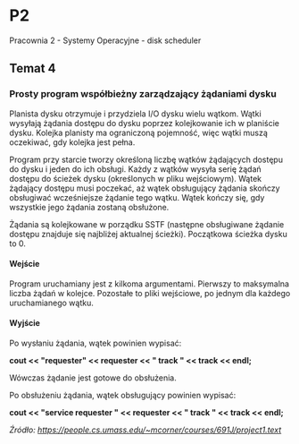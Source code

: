 # P2
Pracownia 2 - Systemy Operacyjne - disk scheduler

## Temat 4
### Prosty program współbieżny zarządzający żądaniami dysku

Planista dysku otrzymuje i przydziela I/O dysku wielu wątkom. Wątki wysyłają żądania dostępu do dysku poprzez kolejkowanie ich w planiście dysku. Kolejka planisty ma ograniczoną pojemność, więc wątki muszą oczekiwać, gdy kolejka jest pełna.

Program przy starcie tworzy określoną liczbę wątków żądających dostępu do dysku i jeden do ich obsługi. Każdy z wątków wysyła serię żądań dostępu do ścieżek dysku (określonych w pliku wejściowym). Wątek żądający dostępu musi poczekać, aż wątek obsługujący żądania skończy obsługiwać wcześniejsze żądanie tego wątku. Wątek kończy się, gdy wszystkie jego żądania zostaną obsłużone.

Żądania są kolejkowane w porządku SSTF (następne obsługiwane żądanie dostępu znajduje się najbliżej aktualnej ścieżki). Początkowa ścieżka dysku to 0.

#### Wejście
Program uruchamiany jest z kilkoma argumentami. Pierwszy to maksymalna liczba żądań w kolejce. Pozostałe to pliki wejściowe, po jednym dla każdego uruchamianego wątku.

#### Wyjście
Po wysłaniu żądania, wątek powinien wypisać:

**cout  <<  "requester"  <<  requester  <<  " track "  <<  track  <<  endl;**

Wówczas żądanie jest gotowe do obsłużenia.

Po obsłużeniu żądania, wątek obsługujący powinien wypisać:

**cout  <<  "service requester "  <<  requester  <<  " track "  <<  track  <<  endl;**

*Źródło: <https://people.cs.umass.edu/~mcorner/courses/691J/project1.text>*
